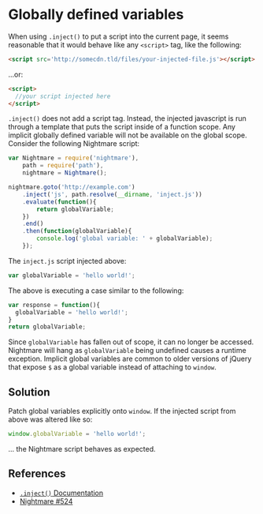 # Globally defined variables

When using `.inject()` to put a script into the current page, it seems reasonable that it would behave like any `<script>` tag, like the following:

```html
<script src='http://somecdn.tld/files/your-injected-file.js'></script>
```

...or:

```html
<script>
  //your script injected here
</script>
```

`.inject()` does not add a script tag.  Instead, the injected javascript is run through a template that puts the script inside of a function scope.  Any implicit globally defined variable will not be available on the global scope.  Consider the following Nightmare script:

```js
var Nightmare = require('nightmare'),
    path = require('path'),
    nightmare = Nightmare();

nightmare.goto('http://example.com')
    .inject('js', path.resolve(__dirname, 'inject.js'))
    .evaluate(function(){
        return globalVariable;
    })
    .end()
    .then(function(globalVariable){
        console.log('global variable: ' + globalVariable);
    });
```

The `inject.js` script injected above:

```js
var globalVariable = 'hello world!';
```

The above is executing a case similar to the following:

```js
var response = function(){
  globalVariable = 'hello world!';
}
return globalVariable;
```

Since `globalVariable` has fallen out of scope, it can no longer be accessed.  Nightmare will hang as `globalVariable` being undefined causes a runtime exception.  Implicit global variables are common to older versions of jQuery that expose `$` as a global variable instead of attaching to `window`.

## Solution
Patch global variables explicitly onto `window`.  If the injected script from above was altered like so:

```js
window.globalVariable = 'hello world!';
```

... the Nightmare script behaves as expected.

## References
- [`.inject()` Documentation](https://github.com/segmentio/nightmare#injecttype-file)
- [Nightmare #524](https://github.com/segmentio/nightmare/pull/524)
